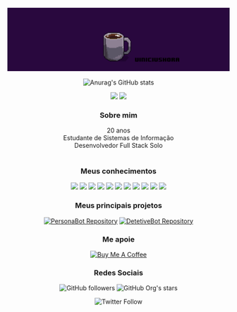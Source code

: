 <div align="center">

<img src="https://github.com/ViniciusHora1009/ViniciusHora1009/blob/main/github-profile2.gif"></img>

![Anurag's GitHub stats](https://github-readme-stats.vercel.app/api?username=ViniciusHora1009&theme=chartreuse-dark&show_icons=true)

<img src="https://img.shields.io/badge/os-manjaro-green?logo=manjaro"></img>
<img src="https://img.shields.io/badge/editor-visual%20studio-blue?logo=visual-studio-code"></img>

### Sobre mim
20 anos<br>
Estudante de Sistemas de Informação<br>
Desenvolvedor Full Stack Solo<br><br>

### Meus conhecimentos
<img src="https://img.shields.io/badge/react-javascript-yellow?logo=react"></img>
<img src="https://img.shields.io/badge/coding-python-blue?logo=python"></img>
<img src="https://img.shields.io/badge/coding-C-blue?logo=c"></img>
<img src="https://img.shields.io/badge/coding-java-orange?logo=java"></img>
<img src="https://img.shields.io/badge/design-html-blue"></img>
<img src="https://img.shields.io/badge/design-css-blue"></img>
<img src="https://img.shields.io/badge/packaging-npm-red?logo=npm"></img>
<img src="https://img.shields.io/badge/packaging-yarn-blue?logo=yarn"></img>
<img src="https://img.shields.io/badge/building-electron-blue?logo=electron"></img>
<img src="https://img.shields.io/badge/datascience-pandas-blue?logo=pandas"></img>
<img src="https://img.shields.io/badge/ontouml-astah-blue"></img>

### Meus principais projetos
<span class="badge-personabot">
<a href="https://github.com/ViniciusHora1009/persona-bot" title="PersonaBot"><img src="https://img.shields.io/badge/repository-persona--bot-red" alt="PersonaBot Repository" /></a>
</span>
<span class="badge-detetivebot">
<a href="https://github.com/ViniciusHora1009/detetive_bot" title="DetetiveBot"><img src="https://img.shields.io/badge/repository-detetive__bot-blue" alt="DetetiveBot Repository" /></a>
</span>

### Me apoie
<a href="https://www.buymeacoffee.com/viniciusdahora" target="_blank"><img src="https://www.buymeacoffee.com/assets/img/custom_images/yellow_img.png" alt="Buy Me A Coffee"></a>

### Redes Sociais

![GitHub followers](https://img.shields.io/github/followers/ViniciusHora1009?style=social)
![GitHub Org's stars](https://img.shields.io/github/stars/ViniciusHora1009?style=social)

![Twitter Follow](https://img.shields.io/twitter/follow/ViniciusHoraDev)

</div>
